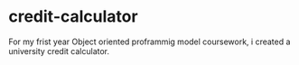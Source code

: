 # credit-calculator
For my frist year Object oriented proframmig model coursework, i created a university credit calculator.
